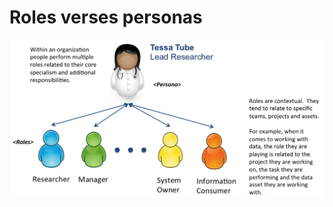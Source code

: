 <!-- SPDX-License-Identifier: CC-BY-4.0 -->
<!-- Copyright Contributors to the ODPi Data Governance project. -->

# Roles verses personas

![Tessa Tubes' Roles](tessa-tubes-roles.png)
